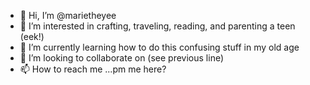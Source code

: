 - 👋 Hi, I’m @marietheyee
- 👀 I’m interested in crafting, traveling, reading, and parenting a teen (eek!)
- 🌱 I’m currently learning how to do this confusing stuff in my old age
- 💞️ I’m looking to collaborate on (see previous line)
- 📫 How to reach me ...pm me here?

<!---
marietheyee/marietheyee is a ✨ special ✨ repository because its `README.md` (this file) appears on your GitHub profile.
You can click the Preview link to take a look at your changes.
--->
